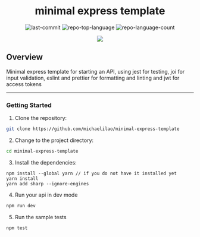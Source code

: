 <p align="center">
  <h1 align="center">minimal express template</h1>
</p>
<p align="center">
	<img src="https://img.shields.io/github/last-commit/michaelilao/minimal-express-template?style=default&color=0080ff" alt="last-commit">
	<img src="https://img.shields.io/github/languages/top/michaelilao/minimal-express-template?style=default&color=0080ff" alt="repo-top-language">
	<img src="https://img.shields.io/github/languages/count/michaelilao/minimal-express-template?style=default&color=0080ff" alt="repo-language-count">
<p>
<p align="center">
  <img src="https://img.shields.io/badge/express.js-%23404d59.svg?style=for-the-badge&logo=express&logoColor=%2361DAFB">
</p>

## Overview

Minimal express template for starting an API, using jest for testing, joi for input validation, eslint and prettier for formatting and linting and jwt for access tokens

---

### Getting Started

1. Clone the repository:

```sh
git clone https://github.com/michaelilao/minimal-express-template
```

2. Change to the project directory:

```sh
cd minimal-express-template
```

3. Install the dependencies:

```
npm install --global yarn // if you do not have it installed yet
yarn install
yarn add sharp --ignore-engines
```

4. Run your api in dev mode

```sh
npm run dev
```

5. Run the sample tests

```sh
npm test
```

